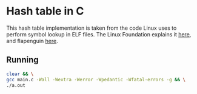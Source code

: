 # Hash table in C

This hash table implementation is taken from the code Linux uses to perform symbol lookup in ELF files. The Linux Foundation explains it [here](https://refspecs.linuxfoundation.org/elf/gabi4+/ch5.dynamic.html#hash), and flapenguin [here](https://flapenguin.me/elf-dt-hash).

## Running

```bash
clear && \
gcc main.c -Wall -Wextra -Werror -Wpedantic -Wfatal-errors -g && \
./a.out
```
